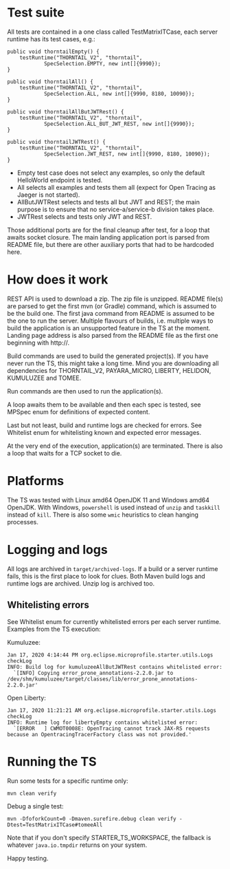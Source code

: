 # Test suite

All tests are contained in a one class called TestMatrixITCase, each server runtime
has its test cases, e.g.:

    public void thorntailEmpty() {
        testRuntime("THORNTAIL_V2", "thorntail",
                SpecSelection.EMPTY, new int[]{9990});
    }

    public void thorntailAll() {
        testRuntime("THORNTAIL_V2", "thorntail",
                SpecSelection.ALL, new int[]{9990, 8180, 10090});
    }

    public void thorntailAllButJWTRest() {
        testRuntime("THORNTAIL_V2", "thorntail",
                SpecSelection.ALL_BUT_JWT_REST, new int[]{9990});
    }

    public void thorntailJWTRest() {
        testRuntime("THORNTAIL_V2", "thorntail",
                SpecSelection.JWT_REST, new int[]{9990, 8180, 10090});
    }

 * Empty test case does not select any examples, so only the default HelloWorld endpoint is tested.
 * All selects all examples and tests them all (expect for Open Tracing as Jaeger is not started).
 * AllButJWTRest selects and tests all but JWT and REST; the main purpose is to ensure that no service-a/service-b division takes place.
 * JWTRest selects and tests only JWT and REST.
 
 Those additional ports are for the final cleanup after test, for a loop that awaits socket closure.
 The main landing application port is parsed from README file, but there are other auxiliary ports that had to be hardcoded here.
 
# How does it work
REST API is used to download a zip. The zip file is unzipped.
README file(s) are parsed to get the first mvn (or Gradle) command,
which is assumed to be the build one. The first java command from README is assumed to be the one to run the server.
Multiple flavours of builds, i.e. multiple ways to build the application is an unsupported feature in the TS at the moment.
Landing page address is also parsed from the README file as the first one beginning with http://.


Build commands are used to build the generated project(s). If you have never run the TS, this might take a long time. Mind
you are downloading all dependencies for THORNTAIL_V2, PAYARA_MICRO, LIBERTY, HELIDON, KUMULUZEE and TOMEE.

Run commands are then used to run the application(s).

A loop awaits them to be available and then each spec is tested, see MPSpec enum for definitions of expected content.

Last but not least, build and runtime logs are checked for errors. See Whitelist enum for whitelisting known and expected error messages.

At the very end of the execution, application(s) are terminated. There is also a loop that waits for a TCP socket to die.
# Platforms
The TS was tested with Linux amd64 OpenJDK 11 and Windows amd64 OpenJDK. With Windows,  ```powershell``` is used
instead of ```unzip``` and ```taskkill``` instead of ```kill```. There is also some ```wmic``` heuristics to clean hanging processes.

# Logging and logs
All logs are archived in ```target/archived-logs```. If a build or a server runtime fails, 
this is the first place to look for clues. Both Maven build logs and runtime logs are archived. Unzip log is archived too.

## Whitelisting errors
See Whitelist enum for currently whitelisted errors per each server runtime.
Examples from the TS execution:

Kumuluzee:
```
Jan 17, 2020 4:14:44 PM org.eclipse.microprofile.starter.utils.Logs checkLog
INFO: Build log for kumuluzeeAllButJWTRest contains whitelisted error: 
  `[INFO] Copying error_prone_annotations-2.2.0.jar to /dev/shm/kumuluzee/target/classes/lib/error_prone_annotations-2.2.0.jar'
```
Open Liberty:
```
Jan 17, 2020 11:21:21 AM org.eclipse.microprofile.starter.utils.Logs checkLog
INFO: Runtime log for libertyEmpty contains whitelisted error: 
  `[ERROR   ] CWMOT0008E: OpenTracing cannot track JAX-RS requests because an OpentracingTracerFactory class was not provided.'
```

# Running the TS

Run some tests for a specific runtime only:

    mvn clean verify

Debug a single test:

    mvn -DfoforkCount=0 -Dmaven.surefire.debug clean verify -Dtest=TestMatrixITCase#tomeeAll

Note that if you don't specify STARTER_TS_WORKSPACE, the fallback is whatever ```java.io.tmpdir``` returns on your system.

Happy testing.

